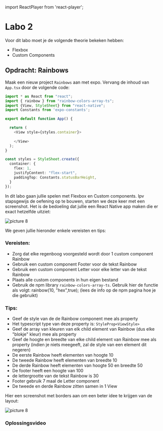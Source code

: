 import ReactPlayer from 'react-player';

# Labo 2

Voor dit labo moet je de volgende theorie bekeken hebben:
- Flexbox
- Custom Components

## Opdracht: Rainbows

Maak een nieuw project `Rainbows` aan met expo. Vervang de inhoud van `App.tsx` door de volgende code:

```typescript expo={"dependencies": "rainbow-colors-array-ts"}
import * as React from "react";
import { rainbow } from "rainbow-colors-array-ts";
import {View, StyleSheet} from "react-native";
import Constants from 'expo-constants';

export default function App() {

  return (
    <View style={styles.container}>
       
    </View>
  );
}

const styles = StyleSheet.create({
  container: {
    flex: 1,
    justifyContent: "flex-start",
    paddingTop: Constants.statusBarHeight,
  }
});
```

In dit labo gaan jullie spelen met Flexbox en Custom components. Ipv stapsgewijs de oefening op te bouwen, starten we deze keer met een screenshot. Het is de bedoeling dat jullie een React Native app maken die er exact hetzelfde uitziet:

![picture 8](../images/labo3rainbow.png)

We geven jullie hieronder enkele vereisten en tips:
### Vereisten:
- Zorg dat elke regenboog voorgesteld wordt door 1 custom component Rainbow
- Gebruik een custom component Footer voor de tekst Rainbow
- Gebruik een custom component  Letter voor elke letter van de tekst Rainbow
- Plaats alle custom components in hun eigen bestand
- Gebruik de npm library `rainbow-colors-array-ts`. Gebruik hier de functie als volgt: rainbow(10, "hex",true); (lees de info op de npm pagina hoe je die gebruikt)
### Tips:
- Geef de style van de de Rainbow component mee als property
- Het typescript type van deze property is: `StyleProp<ViewStyle>`
- Geef de array van  kleuren van elk child element van Rainbow (dus elke "blokje" kleur) mee als property
- Geef de hoogte en breedte van elke child element van Rainbow mee als property (indien je niets meegeeft, zal de style van een element dit negeren)
- De eerste Rainbow heeft elementen van hoogte 10
- De tweede Rainbow heeft elementen van breedte 10
- De derde Rainbow heeft elementen van hoogte 50 en breedte 50
- De footer heeft een hoogte van 100
- de lettergrootte van de tekst Rainbow is 30
- Footer gebruik 7 maal de Letter component
- De tweede en derde Rainbow zitten samen in 1 View

Hier een screenshot met borders aan om een beter idee te krijgen van de layout:

![picture 8](../images/labo3views.png)

### Oplossingsvideo

<ReactPlayer controls url='https://youtu.be/fOlEBWu9_8o'/>